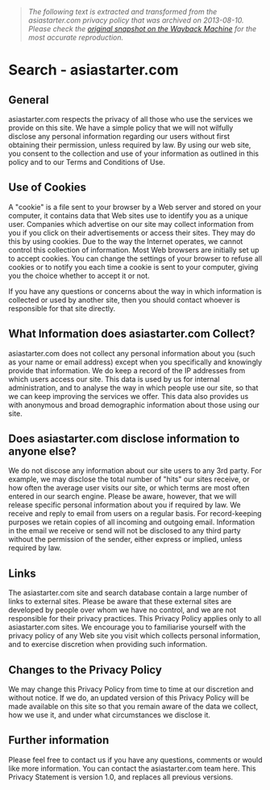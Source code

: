 > *The following text is extracted and transformed from the asiastarter.com privacy policy that was archived on 2013-08-10. Please check the [original snapshot on the Wayback Machine](https://web.archive.org/web/20130810225016id_/http%3A//asiastarter.com/policy) for the most accurate reproduction.*

# Search - asiastarter.com

## General

asiastarter.com respects the privacy of all those who use the services we provide on this site. We have a simple policy that we will not wilfully disclose any personal information regarding our users without first obtaining their permission, unless required by law. By using our web site, you consent to the collection and use of your information as outlined in this policy and to our Terms and Conditions of Use. 

## Use of Cookies

A "cookie" is a file sent to your browser by a Web server and stored on your computer, it contains data that Web sites use to identify you as a unique user. Companies which advertise on our site may collect information from you if you click on their advertisements or access their sites. They may do this by using cookies. Due to the way the Internet operates, we cannot control this collection of information. Most Web browsers are initially set up to accept cookies. You can change the settings of your browser to refuse all cookies or to notify you each time a cookie is sent to your computer, giving you the choice whether to accept it or not. 

If you have any questions or concerns about the way in which information is collected or used by another site, then you should contact whoever is responsible for that site directly. 

## What Information does asiastarter.com Collect?

asiastarter.com does not collect any personal information about you (such as your name or email address) except when you specifically and knowingly provide that information. We do keep a record of the IP addresses from which users access our site. This data is used by us for internal administration, and to analyse the way in which people use our site, so that we can keep improving the services we offer. This data also provides us with anonymous and broad demographic information about those using our site. 

## Does asiastarter.com disclose information to anyone else?

We do not discose any information about our site users to any 3rd party. For example, we may disclose the total number of "hits" our sites receive, or how often the average user visits our site, or which terms are most often entered in our search engine. Please be aware, however, that we will release specific personal information about you if required by law. We receive and reply to email from users on a regular basis. For record-keeping purposes we retain copies of all incoming and outgoing email. Information in the email we receive or send will not be disclosed to any third party without the permission of the sender, either express or implied, unless required by law. 

## Links

The asiastarter.com site and search database contain a large number of links to external sites. Please be aware that these external sites are developed by people over whom we have no control, and we are not responsible for their privacy practices. This Privacy Policy applies only to all asiastarter.com sites. We encourage you to familiarise yourself with the privacy policy of any Web site you visit which collects personal information, and to exercise discretion when providing such information. 

## Changes to the Privacy Policy

We may change this Privacy Policy from time to time at our discretion and without notice. If we do, an updated version of this Privacy Policy will be made available on this site so that you remain aware of the data we collect, how we use it, and under what circumstances we disclose it. 

## Further information

Please feel free to contact us if you have any questions, comments or would like more information. You can contact the asiastarter.com team here. This Privacy Statement is version 1.0, and replaces all previous versions. 
